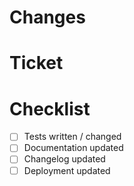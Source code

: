 # Changes

<!-- describe contents of the change -->

# Ticket

<!-- link to the ticket -->

# Checklist

- [ ] Tests written / changed
- [ ] Documentation updated
- [ ] Changelog updated
- [ ] Deployment updated
